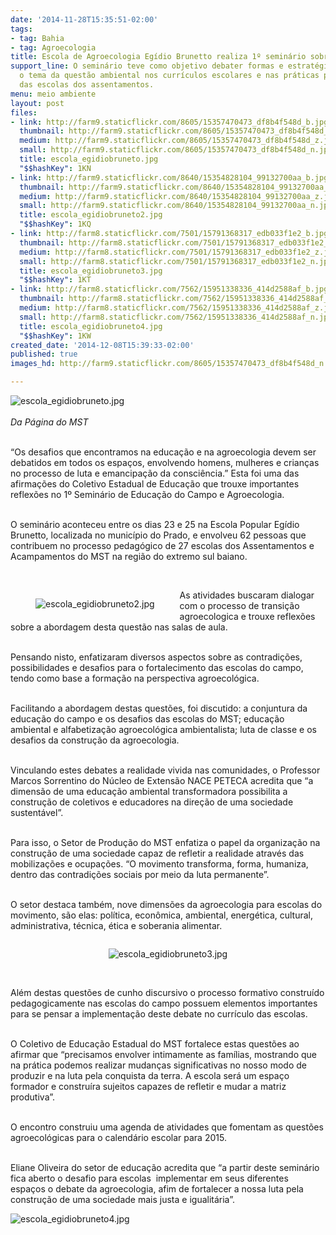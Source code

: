 ```yaml
---
date: '2014-11-28T15:35:51-02:00'
tags:
- tag: Bahia
- tag: Agroecologia
title: Escola de Agroecologia Egídio Brunetto realiza 1º seminário sobre meio ambiente
support_line: O seminário teve como objetivo debater formas e estratégias de inserir
  o tema da questão ambiental nos currículos escolares e nas práticas pedagógicas
  das escolas dos assentamentos.
menu: meio ambiente
layout: post
files:
- link: http://farm9.staticflickr.com/8605/15357470473_df8b4f548d_b.jpg
  thumbnail: http://farm9.staticflickr.com/8605/15357470473_df8b4f548d_t.jpg
  medium: http://farm9.staticflickr.com/8605/15357470473_df8b4f548d_z.jpg
  small: http://farm9.staticflickr.com/8605/15357470473_df8b4f548d_n.jpg
  title: escola_egidiobruneto.jpg
  "$$hashKey": 1KN
- link: http://farm9.staticflickr.com/8640/15354828104_99132700aa_b.jpg
  thumbnail: http://farm9.staticflickr.com/8640/15354828104_99132700aa_t.jpg
  medium: http://farm9.staticflickr.com/8640/15354828104_99132700aa_z.jpg
  small: http://farm9.staticflickr.com/8640/15354828104_99132700aa_n.jpg
  title: escola_egidiobruneto2.jpg
  "$$hashKey": 1KQ
- link: http://farm8.staticflickr.com/7501/15791368317_edb033f1e2_b.jpg
  thumbnail: http://farm8.staticflickr.com/7501/15791368317_edb033f1e2_t.jpg
  medium: http://farm8.staticflickr.com/7501/15791368317_edb033f1e2_z.jpg
  small: http://farm8.staticflickr.com/7501/15791368317_edb033f1e2_n.jpg
  title: escola_egidiobruneto3.jpg
  "$$hashKey": 1KT
- link: http://farm8.staticflickr.com/7562/15951338336_414d2588af_b.jpg
  thumbnail: http://farm8.staticflickr.com/7562/15951338336_414d2588af_t.jpg
  medium: http://farm8.staticflickr.com/7562/15951338336_414d2588af_z.jpg
  small: http://farm8.staticflickr.com/7562/15951338336_414d2588af_n.jpg
  title: escola_egidiobruneto4.jpg
  "$$hashKey": 1KW
created_date: '2014-12-08T15:39:33-02:00'
published: true
images_hd: http://farm9.staticflickr.com/8605/15357470473_df8b4f548d_n.jpg

---
```

<p><img alt="escola_egidiobruneto.jpg" src="http://farm9.staticflickr.com/8605/15357470473_df8b4f548d_b.jpg" /><br />
<br />
<em>Da P&aacute;gina do MST</em></p>

<p><br />
&ldquo;Os desafios que encontramos na educa&ccedil;&atilde;o e na agroecologia devem ser debatidos em todos os espa&ccedil;os, envolvendo homens, mulheres e crian&ccedil;as no processo de luta e emancipa&ccedil;&atilde;o da consci&ecirc;ncia.&rdquo; Esta foi uma das afirma&ccedil;&otilde;es do Coletivo Estadual de Educa&ccedil;&atilde;o que trouxe importantes reflex&otilde;es no 1&ordm; Semin&aacute;rio de Educa&ccedil;&atilde;o do Campo e Agroecologia.</p>

<p><br />
O semin&aacute;rio aconteceu entre os dias 23 e 25 na Escola Popular Eg&iacute;dio Brunetto, localizada no munic&iacute;pio do Prado, e envolveu 62 pessoas que contribuem no processo pedag&oacute;gico de 27 escolas dos Assentamentos e Acampamentos do MST na regi&atilde;o do extremo sul baiano.</p>

<p>&nbsp;</p>

<figure class="image" style="float:left"><img alt="escola_egidiobruneto2.jpg" src="http://farm9.staticflickr.com/8640/15354828104_99132700aa_b.jpg" />
<figcaption></figcaption>
</figure>

<p>As atividades buscaram dialogar com o processo de transi&ccedil;&atilde;o agroecologica e trouxe reflex&otilde;es sobre a abordagem desta quest&atilde;o nas salas de aula.</p>

<p><br />
Pensando nisto, enfatizaram diversos aspectos sobre as contradi&ccedil;&otilde;es, possibilidades e desafios para o fortalecimento das escolas do campo, tendo como base a forma&ccedil;&atilde;o na perspectiva agroecol&oacute;gica.</p>

<p><br />
Facilitando a abordagem destas quest&otilde;es, foi discutido: a conjuntura da educa&ccedil;&atilde;o do campo e os desafios das escolas do MST; educa&ccedil;&atilde;o ambiental e alfabetiza&ccedil;&atilde;o agroecol&oacute;gica ambientalista; luta de classe e os desafios da constru&ccedil;&atilde;o da agroecologia.</p>

<p><br />
Vinculando estes debates a realidade vivida nas comunidades, o Professor Marcos Sorrentino do N&uacute;cleo de Extens&atilde;o NACE PETECA acredita que &ldquo;a dimens&atilde;o de uma educa&ccedil;&atilde;o ambiental transformadora possibilita a constru&ccedil;&atilde;o de coletivos e educadores na dire&ccedil;&atilde;o de uma sociedade sustent&aacute;vel&rdquo;.</p>

<p><br />
Para isso, o Setor de Produ&ccedil;&atilde;o do MST enfatiza o papel da organiza&ccedil;&atilde;o na constru&ccedil;&atilde;o de uma sociedade capaz de refletir a realidade atrav&eacute;s das mobiliza&ccedil;&otilde;es e ocupa&ccedil;&otilde;es. &ldquo;O movimento transforma, forma, humaniza, dentro das contradi&ccedil;&otilde;es sociais por meio da luta permanente&rdquo;.</p>

<p><br />
O setor destaca tamb&eacute;m, nove dimens&otilde;es da agroecologia para escolas do movimento, s&atilde;o elas: pol&iacute;tica, econ&ocirc;mica, ambiental, energ&eacute;tica, cultural, administrativa, t&eacute;cnica, &eacute;tica e soberania alimentar.</p>

<div style="text-align:center">
<figure class="image" style="display:inline-block"><img alt="escola_egidiobruneto3.jpg" src="http://farm8.staticflickr.com/7501/15791368317_edb033f1e2_b.jpg" />
<figcaption></figcaption>
</figure>
</div>

<p><br />
Al&eacute;m destas quest&otilde;es de cunho discursivo o processo formativo constru&iacute;do pedagogicamente nas escolas do campo possuem elementos importantes para se pensar a implementa&ccedil;&atilde;o deste debate no curr&iacute;culo das escolas.</p>

<p><br />
O Coletivo de Educa&ccedil;&atilde;o Estadual do MST fortalece estas quest&otilde;es ao afirmar que &ldquo;precisamos envolver intimamente as fam&iacute;lias, mostrando que na pr&aacute;tica podemos realizar mudan&ccedil;as significativas no nosso modo de produzir e na luta pela conquista da terra. A escola ser&aacute; um espa&ccedil;o formador e constru&iacute;ra sujeitos capazes de refletir e mudar a matriz produtiva&rdquo;.</p>

<p><br />
O encontro construiu uma agenda de atividades que fomentam as quest&otilde;es agroecol&oacute;gicas para o calend&aacute;rio escolar para 2015.</p>

<p><br />
Eliane Oliveira do setor de educa&ccedil;&atilde;o acredita que &ldquo;a partir deste semin&aacute;rio fica aberto o desafio para escolas &nbsp;implementar em seus diferentes espa&ccedil;os o debate da agroecologia, afim de fortalecer a nossa luta pela constru&ccedil;&atilde;o de uma sociedade mais justa e igualit&aacute;ria&rdquo;.</p>

<p><img alt="escola_egidiobruneto4.jpg" src="http://farm8.staticflickr.com/7562/15951338336_414d2588af_b.jpg" /></p>
